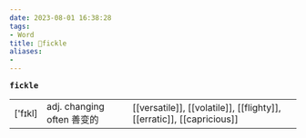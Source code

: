 ```yaml
---
date: 2023-08-01 16:38:28
tags: 
- Word
title: 📖fickle
aliases: 
- 
---
```


<pre><strong>fickle</strong></pre>
|   |   |   |
|---|---|---|
|['fɪkl]|adj. changing often 善变的|[[versatile]], [[volatile]], [[flighty]], [[erratic]], [[capricious]]|